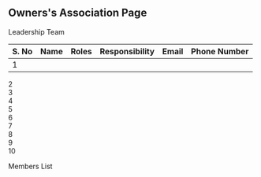 ## Owners's Association Page

Leadership Team

| S. No	| Name	 | Roles	| Responsibility	| Email	| Phone Number |
|-------| ------ | ------ | -------------   | ----- | -----------  |
| 1	| 			    |       |                 |        |              |
2					
3					
4					
5					
6					
7					
8					
9					
10					




Members List




